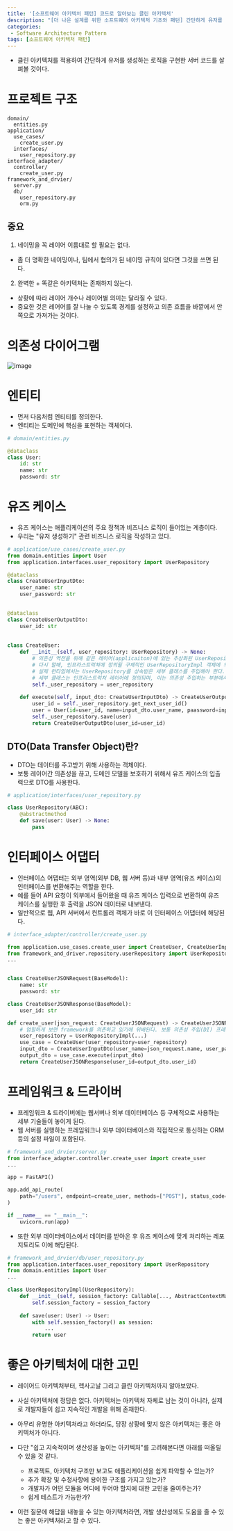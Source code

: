 ```yaml
---
title: '[소프트웨어 아키텍처 패턴] 코드로 알아보는 클린 아키텍처'
description: "[더 나은 설계를 위한 소프트웨어 아키텍처 기초와 패턴] 간단하게 유저를 생성하는 로직을 구현한 서버 코드로 알아보는 클린 아키텍처"
categories:
 - Software Architecture Pattern
tags: [소프트웨어 아키텍처 패턴]
---
```


- 클린 아키텍처를 적용하여 간단하게 유저를 생성하는 로직을 구현한 서버 코드를 살펴볼 것이다.

# 프로젝트 구조

```
domain/
  entities.py
application/
  use_cases/
    create_user.py
  interfaces/
    user_repository.py
interface_adapter/
  controller/
    create_user.py
framework_and_drvier/
  server.py
  db/
    user_repository.py
    orm.py 
```

## 중요
1. 네이밍을 꼭 레이어 이름대로 할 필요는 없다.
  - 좀 더 명확한 네이밍이나, 팀에서 협의가 된 네이밍 규칙이 있다면 그것을 쓰면 된다.
2. 완벽한 + 똑같은 아키텍처는 존재하지 않는다.
  - 상황에 따라 레이어 개수나 레이어별 의미는 달라질 수 있다.
  - 중요한 것은 레어어를 잘 나눌 수 있도록 경계를 설정하고 의존 흐름을 바깥에서 안쪽으로 가져가는 것이다.

# 의존성 다이어그램

![image](https://user-images.githubusercontent.com/79494088/175450729-e5efc8bb-0a11-4212-9492-87a7399f095b.png)

# 엔티티
- 먼저 다음처럼 엔티티를 정의한다.
- 엔티티는 도메인에 핵심을 표현하는 객체이다.

```py
# domain/entities.py

@dataclass
class User:
    id: str
    name: str
    password: str
```

# 유즈 케이스
- 유즈 케이스는 애플리케이션의 주요 정책과 비즈니스 로직이 들어있는 계층이다. 
- 우리는 "유저 생성하기" 관련 비즈니스 로직을 작성하고 있다.

```py
# application/use_cases/create_user.py
from domain.entities import User
from application.interfaces.user_repository import UserRepository

@dataclass
class CreateUserInputDto:
    user_name: str
    user_password: str

        
@dataclass
class CreateUserOutputDto:
    user_id: str
        
        
class CreateUser:
    def __init__(self, user_repository: UserRepository) -> None:
        # 의존성 역전을 위해 같은 레이어(applicaiton)에 있는 추상화된 UserRepository에 의존한다.
        # 다시 말해, 인프라스트럭쳐에 정의될 구체적인 UserRepositoryImpl 객체에 의존하지 않는다.
        # 실제 런타임에서는 UserRepository를 상속받은 세부 클래스를 주입해야 한다.
        # 세부 클래스는 인프라스트럭처 레이어에 정의되며, 이는 의존성 주입하는 부분에서 주입된다.
        self._user_repository = user_repository
    
    def execute(self, input_dto: CreateUserInputDto) -> CreateUserOutputDto:
        user_id = self._user_repository.get_next_user_id()
        user = User(id=user_id, name=input_dto.user_name, paassword=input_dto.user_password)
        self._user_repository.save(user)
        return CreateUserOutputDto(user_id=user_id)
```
## DTO(Data Transfer Object)란?
- DTO는 데이터를 주고받기 위해 사용하는 객체이다.
- 보통 레이어간 의존성을 끊고, 도메인 모델을 보호하기 위해서 유즈 케이스의 입출력으로 DTO를 사용한다.

```py
# application/interfaces/user_repository.py

class UserRepository(ABC):
    @abstractmethod
    def save(user: User) -> None:
        pass
```

# 인터페이스 어댑터
- 인터페이스 어댑터는 외부 영역(외부 DB, 웹 서버 등)과 내부 영역(유즈 케이스)의 인터페이스를 변환해주는 역할을 한다.
- 예를 들어 API 요청이 외부에서 들어왔을 때 유즈 케이스 입력으로 변환하여 유즈 케이스를 실행한 후 출력을 JSON 데이터로 내보낸다.
- 일반적으로 웹, API 서버에서 컨트롤러 객체가 바로 이 인터페이스 어댑터에 해당된다.

```py
# interface_adapter/controller/create_user.py

from application.use_cases.create_user import CreateUser, CreateUserInputDto
from framework_and_driver.repository.userRepository import UserRepositoryImpl
...


class CreateUserJSONRequest(BaseModel):
    name: str
    password: str

class CreateUserJSONResponse(BaseModel):
    user_id: str

def create_user(json_request: CreateUserJSONRequest) -> CreateUserJSONResponse:
    # 엄밀하게 보면 framework를 의존하고 있기에 위배된다. 보통 의존성 주입(DI) 프레임워크를 사용하거나 별도의 Factory를 둔다.
    user_repository = UserRepositoryImpl(...)    
    use_case = CreateUser(user_repository=user_repository)
    input_dto = CreateUserInputDto(user_name=json_request.name, user_password=json_request.password)
    output_dto = use_case.execute(input_dto)
    return CreateUserJSONResponse(user_id=output_dto.user_id)
```

# 프레임워크 & 드라이버
- 프레임워크 & 드라이버에는 웹서버나 외부 데이터베이스 등 구체적으로 사용하는 세부 기술들이 놓이게 된다.
- 웹 서버를 실행하는 프레임워크나 외부 데이터베이스와 직접적으로 통신하는 ORM 등의 설정 파일이 포함된다.

```py
# framework_and_drvier/server.py
from interface_adapter.controller.create_user import create_user
...

app = FastAPI()

app.add_api_route(
    path="/users", endpoint=create_user, methods=["POST"], status_code=201
)

if __name__ == "__main__":
    uvicorn.run(app)
```

- 또한 외부 데이터베이스에서 데이터를 받아온 후 유즈 케이스에 맞게 처리하는 레포지토리도 이에 해당된다.

```py
# framework_and_drvier/db/user_repository.py
from application.interfaces.user_repository import UserRepository
from domain.entities import User
...

class UserRepositoryImpl(UserRepository): 
    def __init__(self, session_factory: Callable[..., AbstractContextManager[Session]]) -> None:
        self.session_factory = session_factory 
        
    def save(user: User) -> User:
        with self.session_factory() as session:
            ...
        return user
```

# 좋은 아키텍처에 대한 고민
- 레이어드 아키텍처부터, 헥사고날 그리고 클린 아키텍처까지 알아보았다.
- 사실 아키텍처에 정답은 없다. 아키텍처는 아키텍처 자체로 남는 것이 아니라, 실제로 개발자들이 쉽고 지속적인 개발을 위해 존재한다.
- 아무리 유명한 아키텍처라고 하더라도, 당장 상황에 맞지 않은 아키텍처는 좋은 아키텍처가 아니다.

- 다만 "쉽고 지속적이며 생산성을 높이는 아키텍처"를 고려해본다면 아래를 떠올릴 수 있을 것 같다.
  - 프로젝트, 아키텍처 구조만 보고도 애플리케이션을 쉽게 파악할 수 있는가?
  - 추가 확장 및 수정사항에 용이한 구조를 가지고 있는가?
  - 개발자가 어떤 모듈을 어디에 두어야 할지에 대한 고민을 줄여주는가?
  - 쉽게 테스트가 가능한가?
- 이런 질문에 해답을 내놓을 수 있는 아키텍처라면, 개발 생산성에도 도움을 줄 수 있는 좋은 아키텍처라고 할 수 있다.